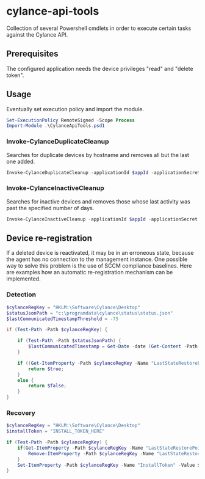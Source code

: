 # cylance-api-tools

Collection of several Powershell cmdlets in order to execute certain tasks against the Cylance API.

## Prerequisites

The configured application needs the device privileges "read" and "delete token".

## Usage

Eventually set execution policy and import the module.

```PowerShell
Set-ExecutionPolicy RemoteSigned -Scope Process
Import-Module .\CylanceApiTools.psd1
```

### Invoke-CylanceDuplicateCleanup

Searches for duplicate devices by hostname and removes all but the last one added.

```PowerShell
Invoke-CylanceDuplicateCleanup -applicationId $appId -applicationSecret $appSecret -tenantId $tenId
```

### Invoke-CylanceInactiveCleanup

Searches for inactive devices and removes those whose last activity was past the specified number of days.

```PowerShell
Invoke-CylanceInactiveCleanup -applicationId $appId -applicationSecret $appSecret -tenantId $tenId -inactiveDays 90
```

## Device re-registration

If a deleted device is reactivated, it may be in an erroneous state, because the agent has no connection to the management instance. One possible way to solve this problem is the use of SCCM compliance baselines. Here are examples how an automatic re-registration mechanism can be implemented.

### Detection

```PowerShell
$cylanceRegKey = "HKLM:\Software\Cylance\Desktop"
$statusJsonPath = "c:\programdata\cylance\status\status.json"
$lastCommunicatedTimestampThreshold = -75

if (Test-Path -Path $cylanceRegKey) {

    if (Test-Path -Path $statusJsonPath) {
        $lastCommunicatedTimestamp = Get-Date -date (Get-Content -Path $statusJsonPath | ConvertFrom-Json).ProductInfo.last_communicated_timestamp
    }

    if ((Get-ItemProperty -Path $cylanceRegKey -Name "LastStateRestorePoint" -ErrorAction SilentlyContinue) -and ($null -ne $lastCommunicatedTimestamp) -and ($lastCommunicatedTimestamp -gt (Get-Date).AddDays($lastCommunicatedTimestampThreshold))) {
        return $true;
    }
    else {
        return $false;
    }
}
```

### Recovery

```PowerShell
$cylanceRegKey = "HKLM:\Software\Cylance\Desktop"
$installToken = "INSTALL_TOKEN_HERE"

if (Test-Path -Path $cylanceRegKey) {
    if(Get-ItemProperty -Path $cylanceRegKey -Name "LastStateRestorePoint" -ErrorAction SilentlyContinue) {
        Remove-ItemProperty -Path $cylanceRegKey -Name "LastStateRestorePoint" -ErrorAction SilentlyContinue
    }
    Set-ItemProperty -Path $cylanceRegKey -Name "InstallToken" -Value $installToken
}
```

